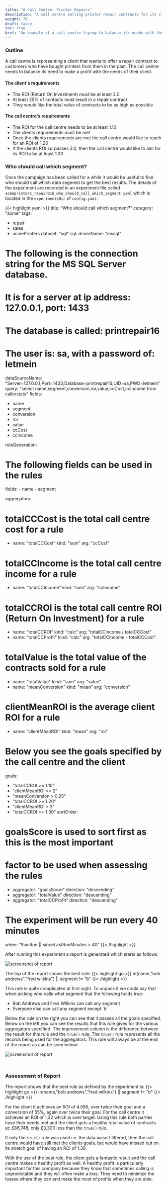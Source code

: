 ```yaml
---
title: "A Call Centre: Printer Repairs"
description: "A call centre selling printer repair contracts for its client"
weight: 70
draft: false
toc: true
bref: "An example of a call centre trying to balance its needs with those of their client"
---
```


### Outline

A call centre is representing a client that wants to offer a repair contract to customers who have bought printers from them in the past.  The call centre needs to balance its need to make a profit with the needs of their client.

#### The client's requirements

  * The ROI (Return On Investment) must be at least 2.0
  * At least 25% of contacts must result in a repair contract
  * They would like the total value of contracts to be as high as possible

#### The call centre's requirements

  * The ROI for the call centre needs to be at least 1.10
  * The clients requirements must be met
  * Once the clients requirements are met the call centre would like
    to reach for an ROI of 1.20
  * If the clients ROI surpasses 3.0, then the call centre would like to
    aim for its ROI to be at least 1.30


### Who should call which segment?
Once the campaign has been called for a while it would be useful to find who should call which data segment to get the best results.  The details of the experiment are recorded in an experiment file called `acmeprinters_repair016_who_should_call_which_segment.yaml` which is located in the `experimentsDir` of `config.yaml`:

{{< highlight yaml >}}
title: "Who should call which segment?"
category: "acme"
tags:
  - repair
  - sales
  - acmePrinters
dataset: "sql"
sql:
  driverName: "mssql"
  # The following is the connection string for the MS SQL Server database.
  # It is for a server at ip address: 127.0.0.1, port: 1433
  # The database is called: printrepair16
  # The user is: sa, with a password of: letmein
  dataSourceName: "Server=127.0.0.1;Port=1433;Database=printrepair16;UID=sa,PWD=letmein"
  query: "select name,segment,conversion,roi,value,ccCost,ccIncome from callerstats"
fields:
  - name
  - segment
  - conversion
  - roi
  - value
  - ccCost
  - ccIncome

ruleGeneration:
  # The following fields can be used in the rules
  fields:
    - name
    - segment

aggregators:
  # totalCCCost is the total call centre cost for a rule
  - name: "totalCCCost"
    kind: "sum"
    arg:  "ccCost"
  # totalCCIncome is the total call centre income for a rule
  - name: "totalCCIncome"
    kind: "sum"
    arg:  "ccIncome"
  # totalCCROI is the total call centre ROI (Return On Investment) for a rule
  - name: "totalCCROI"
    kind: "calc"
    arg:  "totalCCIncome / totalCCCost"
  - name: "totalCCProfit"
    kind: "calc"
    arg:  "totalCCIncome - totalCCCost"
  # totalValue is the total value of the contracts sold for a rule
  - name: "totalValue"
    kind: "sum"
    arg:  "value"
  - name: "meanConversion"
    kind: "mean"
    arg:  "conversion"
  # clientMeanROI is the average client ROI for a rule
  - name: "clientMeanROI"
    kind: "mean"
    arg: "roi"
# Below you see the goals specified by the call centre and the client
goals:
  - "totalCCROI >= 1.10"
  - "clientMeanROI >= 2"
  - "meanConversion > 0.25"
  - "totalCCROI >= 1.20"
  - "clientMeanROI > 3"
  - "totalCCROI >= 1.30"
sortOrder:
  # goalsScore is used to sort first as this is the most important
  # factor to be used when assessing the rules
  - aggregator: "goalsScore"
    direction:  "descending"
  - aggregator: "totalValue"
    direction:  "descending"
  - aggregator: "totalCCProfit"
    direction:  "descending"
# The experiment will be run every 40 minutes
when: "!hasRun || sinceLastRunMinutes > 40"
{{< /highlight >}}


After running this experiment a report is generated which starts as follows:

<img src="/img/acmeprinters_who_should_call_which_segment_top.png" class="outline" alt="screenshot of report">

The top of the report shows the best rule:
{{< highlight go >}}
in(name,"bob andrews","fred wilkins") || segment != "b"
{{< /highlight >}}

This rule is quite complicated at first sight.  To unpack it we could say that when picking who calls what segment that the following holds true:

  * Bob Andrews and Fred Wilkins can call any segment
  * Everyone else can call any segment except 'b'

Below the rule on the right you can see that it passes all the goals specified.  Below on the left you can see the results that this rule gives for the various aggregators specified.  The improvement column is the difference between the result for this rule and the `true()` rule.  The `true()` rule represents all the records being used for the aggregators.  This rule will always be at the end of the report as can be seen below:

<img src="/img/acmeprinters_who_should_call_which_segment_bottom.png" class="outline" style="margin-bottom: 2em;" alt="screenshot of report">

### Assessment of Report
The report shows that the best rule as defined by the experiment is:
{{< highlight go >}}
in(name,"bob andrews","fred wilkins") || segment != "b"
{{< /highlight >}}

For the client it achieves an ROI of 4.085, over twice their goal and a conversion of 55%, again over twice their goal.  For the call centre it achieves an ROI of 1.32 which is over target.  Using this rule both parties have their needs met and the client gets a healthy total value of contracts at: £86,748, only £3,300 less than the `true()` rule.

If only the `true()` rule was used i.e. the data wasn't filtered, then the call centre would have still met the clients goals, but would have missed out on its stretch goal of having an ROI of 1.30.

With the use of the best rule, the client gets a fantastic result and the call centre makes a healthy profit as well.  A healthy profit is particularly important for this company because they know that sometimes calling is unpredictable and they will often make a loss.  They need to minimize the losses where they can and make the most of profits when they are able.
